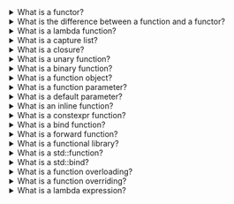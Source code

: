 <details>
<summary>   What is a functor?</summary>
A functor is a function object in C++. It is an instance of a class that behaves like a function, meaning that it can be called using the function call operator ().

Functors are often used as a more flexible alternative to function pointers. They can be used to encapsulate a specific function or behavior, and they can be passed as arguments to other functions or algorithms.

Here's an example of a simple functor that multiplies a given value by a factor:
```cpp
class Multiplier {
public:
    Multiplier(int factor) : factor_(factor) {}

    int operator()(int x) const {
        return x * factor_;
    }

private:
    int factor_;
};
```
In this example, we define a class named Multiplier that has a single member function named operator(). This function takes an integer argument and returns the product of the argument and a factor that is set during construction of the functor.

To use the Multiplier functor, we can create an instance of the Multiplier class and call it like a regular function:
```cpp
Multiplier times2(2);
int result = times2(5); // result = 10
```
By using functors, you can write code that is more flexible and reusable than traditional functions, as you can pass functors as arguments to other functions and algorithms. For example, the standard library algorithm std::transform takes a functor as an argument and applies it to a range of elements:
```cpp
std::vector<int> numbers = {1, 2, 3, 4};
std::vector<int> doubles;
std::transform(numbers.begin(), numbers.end(), std::back_inserter(doubles), Multiplier(2));
```
In this example, we use an instance of the Multiplier class as the functor to double each element in the numbers vector and store the result in the doubles vector.
</details>


<details>
<summary>   What is the difference between a function and a functor?</summary>

A function is a piece of code that is called by name. It can be passed data to operate on (i.e. the parameters) and can optionally return data (the return value). All data that is passed to a function is explicitly passed.

A functor is an object that can be treated like a function or function pointer. In C++, this is achieved by overloading the function call operator (). The type of a functor is a class or struct, which defines the function call operator.

The main difference between a function and a functor in C++ is that a function is not an object, while a functor is. Functions are stateless, meaning they cannot store data between calls, while functors can have state by storing data in their member variables. Additionally, functors can be customized with their own member functions and member variables, while functions cannot.

Functors are often used in generic programming and algorithms, as they provide a way to encapsulate complex behavior in a reusable and customizable way. Functions, on the other hand, are more commonly used for simple tasks that do not require state or customization.

In summary, while both functions and functors are used to encapsulate behavior in C++, functors are objects that can store data and be customized, while functions are stateless and cannot be customized beyond their arguments and return types.
</details>


<details>
<summary>   What is a lambda function?</summary>
A lamda function is an unnamed function object capable of capturing variables in scope. Lambda functions are defined using the following syntax:
```cpp
[capture list](parameters) -> return type { body }
```
Here, the capture-list is an optional list of variables that are captured by the lambda function. The arguments are the input arguments for the lambda function, and the return-type is the return type of the function. The function body is enclosed in curly braces {}. The return type is optional, and if not specified, the compiler will deduce the return type based on the return statements in the function body.

For example, a lambda function that adds two numbers can be defined as follows:
```cpp
auto add = [](int x, int y) -> int {
    return x + y;
};
```
Lambda functions are commonly used in algorithms, such as std::transform() and std::sort(), as they provide a convenient way to define and pass functions without the need for a named function. For example, the following code sorts a vector of integers in descending order:
```cpp
std::vector<int> numbers = {1, 2, 3, 4};
std::sort(numbers.begin(), numbers.end(), [](int x, int y) { return x > y; });
```
</details>

<details>
<summary>   What is a capture list?</summary>
A capture list is an optional list of variables that are captured by the lambda function. The capture list is enclosed in square brackets [] and can contain one or more of the following items:
- A variable name, which captures the variable by value.
- A reference to a variable, which captures the variable by reference.
- The special keyword this, which captures the current object by reference.
- The special keyword & to capture all local variables by reference.
- The special keyword = to capture all local variables by value.
For example, consider the following lambda function:
```cpp
int x = 10;
auto add = [x](int y) { return x + y; };
```
In this example, the lambda function captures the variable x by value. This means that the value of x is copied into the lambda function, and any changes to x will not affect the value of x inside the lambda function.

Capture lists are a powerful feature of lambda functions in C++, as they allow you to access variables from the enclosing scope within the lambda function, and can be used to customize the behavior of the lambda function.
</details>


<details>
<summary>   What is a closure?</summary>
C++ does not have closures in the same way that some other programming languages do, such as JavaScript or Python. However, C++ does have the ability to create objects that behave similarly to closures by using lambda expressions and capturing variables by reference.

A lambda expression is a way to define a function inline, without needing to declare it separately. When a lambda expression is defined within another function, it can capture variables from the outer function's scope by reference. This means that the lambda function will have access to those variables even after the outer function has completed execution.

Here's an example:
```cpp
void outerFunction() {
    int x = 10;
    auto lambdaFunction = [&]() {
        std::cout << "x = " << x << std::endl;
    };
    lambdaFunction();
}

int main() {
    outerFunction();
    return 0;
}
```
In this example, outerFunction defines a variable x and then creates a lambda function lambdaFunction that captures x by reference using the & symbol. The lambda function then prints the value of x. When outerFunction is called, it creates the lambda function and immediately calls it, resulting in the output "x = 10".

So while C++ doesn't have closures in the same way that some other languages do, it does have the ability to create objects that behave similarly by using lambda expressions and capturing variables by reference.
</details>


<details>
<summary>   What is a unary function?</summary>
In C++, a unary function is a function object that takes a single argument and returns a single value. It is typically used with the <algorithm> library to perform operations on containers such as std::vector and std::list.

Unary functions in C++ are defined using function objects or lambda expressions that accept a single argument of any data type and return a value of any data type. The standard library provides a number of unary functions, including mathematical functions such as std::sqrt and string functions such as std::toupper.

Here's an example of using a unary function to transform a std::vector<int> container:
```cpp
#include <iostream>
#include <vector>
#include <algorithm>
#include <functional>

int main() {
    std::vector<int> v = {1, 2, 3, 4, 5};

    std::transform(v.begin(), v.end(), v.begin(), std::negate<int>());

    for (auto i : v) {
        std::cout << i << " ";
    }

    return 0;
}
```
In this example, the std::transform function takes an input vector v, a destination vector v, and a unary function object std::negate<int>(). The std::transform function applies the unary function std::negate<int>() to each element of v, and stores the result in the corresponding element of v.

The output of this program will be -1 -2 -3 -4 -5, which is the result of negating each element of the input vector v.
</details>

<details>
<summary>   What is a binary function?</summary>
In C++, a binary function is a type of function object that takes two arguments and returns a single value. It is typically used with the <algorithm> library to perform operations on containers such as std::vector and std::list.

Binary functions in C++ are defined using function objects or lambda expressions that accept two arguments of any data type and return a value of any data type. The standard library provides a number of binary functions, including comparison functions such as std::less and arithmetic functions such as std::plus.

Here's an example of using a binary function to perform addition on two std::vector<int> containers:
```cpp
#include <iostream>
#include <vector>
#include <algorithm>
#include <functional>

int main() {
    std::vector<int> v1 = {1, 2, 3};
    std::vector<int> v2 = {4, 5, 6};
    std::vector<int> v3(v1.size());

    std::transform(v1.begin(), v1.end(), v2.begin(), v3.begin(), std::plus<int>());

    for (auto i : v3) {
        std::cout << i << " ";
    }

    return 0;
}
```
In this example, the std::transform function takes two input vectors v1 and v2, a destination vector v3, and a binary function object std::plus<int>(). The std::transform function applies the binary function std::plus<int>() to each element of v1 and v2, and stores the result in the corresponding element of v3.

The output of this program will be 5 7 9, which is the result of adding each pair of elements from v1 and v2.
</details>


<details>
<summary>   What is a function object?</summary>
A function object, also known as a functor, is an object that behaves like a function in C++. A function object is an instance of a class that defines the operator() function, which allows it to be called like a regular function.

Here's an example of a simple function object that adds two integers:
```cpp
class Adder {
public:
    int operator()(int x, int y) const {
        return x + y;
    }
};
```
In this example, we define a class named Adder that has a single member function named operator(). This function takes two integer arguments and returns their sum. The const qualifier after the function declaration indicates that the function does not modify the state of the Adder object.

To use the Adder function object, we can create an instance of the Adder class and call it like a regular function:
```cpp
Adder adder;
int sum = adder(3, 4); // sum = 7
```
By using function objects, you can write code that is more flexible and reusable than traditional functions, as you can pass function objects as arguments to other functions and algorithms. For example, the standard library algorithm std::transform takes a function object as an argument and applies it to a range of elements:
```cpp
std::vector<int> numbers = {1, 2, 3, 4};
std::vector<int> squares;
std::transform(numbers.begin(), numbers.end(), std::back_inserter(squares), [](int x) { return x * x; });
```
In this example, we use a lambda function as the function object to compute the square of each element in the numbers vector and store the result in the squares vector
</details>

<details>
<summary>   What is a function parameter?</summary>
</details>

<details>
<summary>   What is a default parameter?</summary>
</details>

<details>
<summary>   What is an inline function?</summary>
</details>

<details>
<summary>   What is a constexpr function?</summary>
</details>

<details>
<summary>   What is a bind function?</summary>
</details>

<details>
<summary>   What is a forward function?</summary>
</details>

<details>
<summary>   What is a functional library?</summary>
</details>

<details>
<summary>   What is a std::function?</summary>
</details>

<details>
<summary>   What is a std::bind?</summary>
</details>
<details>
<summary>   What is a function overloading?</summary>
</details>

<details>
<summary>   What is a function overriding?</summary>
</details>

<details>
<summary>   What is a lambda expression?</summary>
</details>